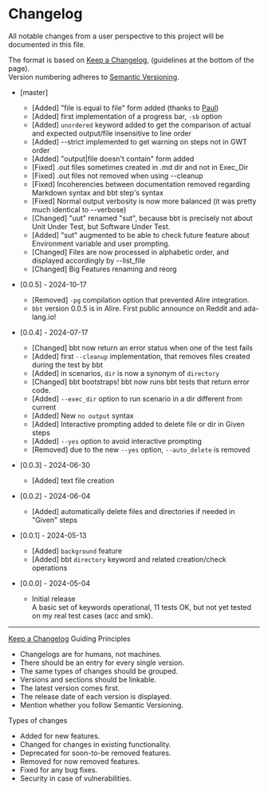 <!-- omit from toc -->
# Changelog

All notable changes from a user perspective to this project will be documented in this file.  

The format is based on [Keep a Changelog](http://keepachangelog.com/en/1.1.0/), (guidelines at the bottom of the page).  
Version numbering adheres to [Semantic Versioning](http://semver.org/spec/v2.0.0.html).

- [master]
  - [Added]   "file is equal to file" form added (thanks to [Paul](https://forum.ada-lang.io/u/pyj))
  - [Added]   first implementation of a progress bar, `-sb` option
  - [Added]   `unordered` keyword added to get the comparison of actual and expected output/file insensitive to line order
  - [Added]   --strict implemented to get warning on steps not in GWT order
  - [Added]   "output|file doesn't contain" form added
  - [Fixed]   .out files sometimes created in .md dir and not in Exec_Dir
  - [Fixed]   .out files not removed when using --cleanup
  - [Fixed]   Incoherencies between documentation removed regarding Markdown syntax and bbt step's syntax
  - [Fixed]   Normal output verbosity is now more balanced (it was pretty much identical to --verbose)  
  - [Changed] "uut" renamed "sut", because bbt is precisely not about Unit Under Test, but Software Under Test.
  - [Added]   "sut" augmented to be able to check future feature about Environment variable and user prompting.
  - [Changed] Files are now processed in alphabetic order, and displayed accordingly by --list_file
  - [Changed] Big Features renaming and reorg

- [0.0.5] - 2024-10-17
  - [Removed] `-pg` compilation option that prevented Alire integration. 
  - `bbt` version 0.0.5 is in Alire. First public announce on Reddit and ada-lang.io!
  
- [0.0.4] - 2024-07-17
  - [Changed] bbt now return an error status when one of the test fails
  - [Added]   first `--cleanup` implementation, that removes files created during the test by bbt
  - [Added]   in scenarios, `dir` is now a synonym of `directory`
  - [Changed] bbt bootstraps! bbt now runs bbt tests that return error code.
  - [Added]   `--exec_dir` option to run scenario in a dir different from current
  - [Added]   New `no output` syntax
  - [Added]   Interactive prompting added to delete file or dir in Given steps
  - [Added]   `--yes` option to avoid interactive prompting
  - [Removed] due to the new `--yes` option, `--auto_delete` is removed
  
- [0.0.3] - 2024-06-30
  - [Added] text file creation

- [0.0.2] - 2024-06-04 
  - [Added] automatically delete files and directories if needed in "Given" steps
    
- [0.0.1] - 2024-05-13
  - [Added] `background` feature
  - [Added] bbt `directory` keyword and related creation/check operations

- [0.0.0] - 2024-05-04
  - Initial release  
    A basic set of keywords operational, 11 tests OK, but not yet tested on my real test cases (acc and smk). 

---

[Keep a Changelog](http://keepachangelog.com/en/1.1.0/) Guiding Principles
  - Changelogs are for humans, not machines.
  - There should be an entry for every single version.
  - The same types of changes should be grouped.
  - Versions and sections should be linkable.
  - The latest version comes first.
  - The release date of each version is displayed.
  - Mention whether you follow Semantic Versioning.

Types of changes
  - Added for new features.
  - Changed for changes in existing functionality.
  - Deprecated for soon-to-be removed features.
  - Removed for now removed features.
  - Fixed for any bug fixes.
  - Security in case of vulnerabilities.

